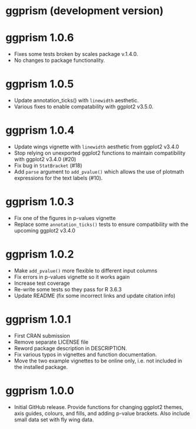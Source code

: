 # ggprism (development version)

# ggprism 1.0.6

* Fixes some tests broken by scales package v.1.4.0.
* No changes to package functionality.

# ggprism 1.0.5

* Update annotation_ticks() with `linewidth` aesthetic.
* Various fixes to enable compatability with ggplot2 v3.5.0.

# ggprism 1.0.4

* Update wings vignette with `linewidth` aesthetic from ggplot2 v3.4.0
* Stop relying on unexported ggplot2 functions to maintain compatibility
with ggplot2 v3.4.0 (#20)
* Fix bug in `StatBracket` (#18)
* Add `parse` argument to `add_pvalue()` which allows the use of plotmath
expressions for the text labels (#10).

# ggprism 1.0.3

* Fix one of the figures in p-values vignette
* Replace some `annotation_ticks()` tests to ensure compatibility with
the upcoming ggplot2 v3.4.0

# ggprism 1.0.2

* Make `add_pvalue()` more flexible to different input columns
* Fix errors in p-values vignette so it works again
* Increase test coverage
* Re-write some tests so they pass for R 3.6.3
* Update README (fix some incorrect links and update citation info)

# ggprism 1.0.1

* First CRAN submission
* Remove separate LICENSE file
* Reword package description in DESCRIPTION.
* Fix various typos in vignettes and function documentation.
* Move the two example vignettes to be online only, i.e. not included
in the installed package.

# ggprism 1.0.0

* Initial GitHub release. Provide functions for changing ggplot2 themes, 
axis guides, colours, and fills, and adding p-value brackets. Also include
small data set with fly wing data.
